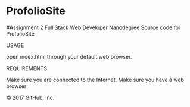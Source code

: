 # ProfolioSite
#Assignment 2 Full Stack Web Developer Nanodegree Source code for ProfolioSite

USAGE

open index.html through your default web browser.



REQUIREMENTS

Make sure you are connected to the Internet.
Make sure you have a web browser

© 2017 GitHub, Inc.